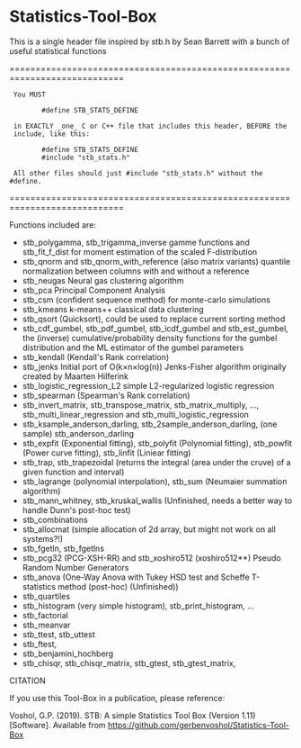 # Statistics-Tool-Box

This is a single header file inspired by stb.h by Sean Barrett with a bunch of useful statistical functions

 ============================================================================
 
	 You MUST

			#define STB_STATS_DEFINE

	 in EXACTLY _one_ C or C++ file that includes this header, BEFORE the
	 include, like this:

			#define STB_STATS_DEFINE
			#include "stb_stats.h"

	 All other files should just #include "stb_stats.h" without the #define.
 ============================================================================

Functions included are:
* stb_polygamma, stb_trigamma_inverse gamme functions and stb_fit_f_dist for moment estimation of the scaled F-distribution
* stb_qnorm and stb_qnorm_with_reference (also matrix variants) quantile normalization between columns with and without a reference
* stb_neugas Neural gas clustering algorithm
* stb_pca Principal Component Analysis
* stb_csm (confident sequence method) for monte-carlo simulations
* stb_kmeans k-means++ classical data clustering
* stb_qsort (Quicksort), could be used to replace current sorting method
* stb_cdf_gumbel, stb_pdf_gumbel, stb_icdf_gumbel and stb_est_gumbel, the (inverse) cumulative/probability 
 		      density functions for the gumbel distribution and the ML estimator of the gumbel parameters
* stb_kendall (Kendall's Rank correlation)
* stb_jenks Initial port of O(k×n×log(n)) Jenks-Fisher algorithm originally created by Maarten Hilferink
* stb_logistic_regression_L2 simple L2-regularized logistic regression
* stb_spearman (Spearman's Rank correlation)
* stb_invert_matrix, stb_transpose_matrix, stb_matrix_multiply, ..., stb_multi_linear_regression and stb_multi_logistic_regression 
* stb_ksample_anderson_darling, stb_2sample_anderson_darling, (one sample) stb_anderson_darling
* stb_expfit (Exponential fitting), stb_polyfit (Polynomial fitting), stb_powfit (Power curve fitting), stb_linfit (Liniear fitting)
* stb_trap, stb_trapezoidal (returns the integral (area under the cruve) of a given function and interval)
* stb_lagrange (polynomial interpolation), stb_sum (Neumaier summation algorithm)
* stb_mann_whitney, stb_kruskal_wallis (Unfinished, needs a better way to handle Dunn's post-hoc test)
* stb_combinations
* stb_allocmat (simple allocation of 2d array, but might not work on all systems?!)
* stb_fgetln, stb_fgetlns
* stb_pcg32 (PCG-XSH-RR) and stb_xoshiro512 (xoshiro512**) Pseudo Random Number Generators
* stb_anova (One-Way Anova with Tukey HSD test and Scheffe T-statistics method (post-hoc) (Unfinished))
* stb_quartiles
* stb_histogram (very simple histogram), stb_print_histogram, ...
* stb_factorial
* stb_meanvar
* stb_ttest, stb_uttest
* stb_ftest, 
* stb_benjamini_hochberg
* stb_chisqr, stb_chisqr_matrix, stb_gtest, stb_gtest_matrix, 

CITATION

If you use this Tool-Box in a publication, please reference:

Voshol, G.P. (2019). STB: A simple Statistics Tool Box (Version 1.11) [Software]. 
Available from https://github.com/gerbenvoshol/Statistics-Tool-Box
